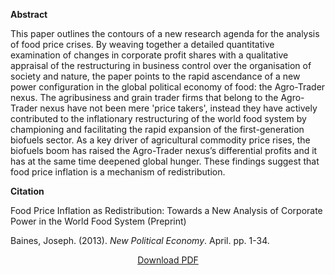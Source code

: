 <b>Abstract</b>

This paper outlines the contours of a new research agenda for the analysis of food price crises. By weaving together a detailed quantitative examination of changes in corporate profit shares with a qualitative appraisal of the restructuring in business control over the organisation of society and nature, the paper points to the rapid ascendance of a new power configuration in the global political economy of food: the Agro-Trader nexus. The agribusiness and grain trader firms that belong to the Agro-Trader nexus have not been mere 'price takers', instead they have actively contributed to the inflationary restructuring of the world food system by championing and facilitating the rapid expansion of the first-generation biofuels sector. As a key driver of agricultural commodity price rises, the biofuels boom has raised the Agro-Trader nexus’s differential profits and it has at the same time deepened global hunger. These findings suggest that food price inflation is a mechanism of redistribution.

<b>Citation</b>

Food Price Inflation as Redistribution: Towards a New Analysis of Corporate Power in the World Food System (Preprint)

Baines, Joseph. (2013). <i>New Political Economy</i>. April. pp. 1-34.

<div style="text-align:center">
<a href="http://bnarchives.yorku.ca/359/02/20130422_baines_food_price_inflation_as_redistribution_aam.pdf">Download PDF</a>
</div>


